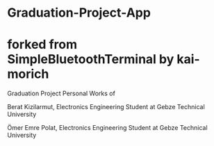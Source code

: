 # Graduation-Project-App
# forked from SimpleBluetoothTerminal by kai-morich

Graduation Project Personal Works of

Berat Kizilarmut, Electronics Engineering Student at Gebze Technical University

Ömer Emre Polat, Electronics Engineering Student at Gebze Technical University
